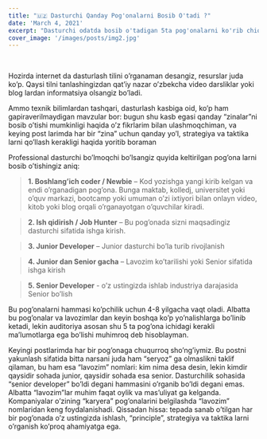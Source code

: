 ```yaml
---
title: "🇺🇿 Dasturchi Qanday Pog'onalarni Bosib O'tadi ?"
date: 'March 4, 2021'
excerpt: "Dasturchi odatda bosib o'tadigan 5ta pog'onalarni ko'rib chiqamiz"
cover_image: '/images/posts/img2.jpg'
---
```


<br>

Hozirda internet da dasturlash tilini o’rganaman desangiz, resurslar juda ko’p. Qaysi tilni tanlashingizdan qat’iy nazar o’zbekcha video darsliklar yoki blog lardan informatsiya olsangiz bo’ladi.

Ammo texnik bilimlardan tashqari, dasturlash kasbiga oid, ko’p ham gapiraverilmaydigan mavzular bor: bugun shu kasb egasi qanday “zinalar”ni bosib o’tishi mumkinligi haqida o’z fikrlarim bilan ulashmoqchiman, va keying post larimda har bir “zina” uchun qanday yo’l, strategiya va taktika larni qo’llash kerakligi haqida yoritib boraman

Professional dasturchi bo’lmoqchi bo’lsangiz quyida keltirilgan pog’ona larni bosib o’tishingiz aniq:

> **1\. Boshlang’ich coder / Newbie** – Kod yozishga yangi kirib kelgan va endi o’rganadigan pog’ona. Bunga maktab, kolledj, universitet yoki o’quv markazi, bootcamp yoki umuman o’zi ixtiyori bilan onlayn video, kitob yoki blog orqali o’rganayotgan o’quvchilar kiradi.

> **2\. Ish qidirish / Job Hunter** – Bu pog’onada sizni maqsadingiz dasturchi sifatida ishga kirish.

> **3\. Junior Developer** – Junior dasturchi bo’la turib rivojlanish

> **4\. Junior dan Senior gacha** – Lavozim ko’tarilishi yoki Senior sifatida ishga kirish

> **5\. Senior Developer** \- o’z ustingizda ishlab industriya darajasida Senior bo’lish

Bu pog’onalarni hammasi ko’pchilik uchun 4-8 yilgacha vaqt oladi. Albatta bu pog’onalar va lavozimlar dan keyin boshqa ko’p yo’nalishlarga bo’linib ketadi, lekin auditoriya asosan shu 5 ta pog’ona ichidagi kerakli ma’lumotlarga ega bo’lishi muhimroq deb hisoblayman.

Keyingi postlarimda har bir pog’onaga chuqurroq sho’ng’iymiz. Bu postni yakunlash sifatida bitta narsani juda ham “seryoz” ga olmaslikni taklif qilaman, bu ham esa “lavozim” nomlari: kim nima desa desin, lekin kimdir qaysidir sohada junior, qaysidir sohada esa senior. Dasturchilik sohasida “senior developer” bo’ldi degani hammasini o’rganib bo’ldi degani emas. Albatta “lavozim”lar muhim faqat oylik va mas’uliyat ga kelganda. Kompaniyalar o’zining “karyera” pog’onalarini belgilashda “lavozim” nomlaridan keng foydalanishadi. Qissadan hissa: tepada sanab o’tilgan har bir pog’onada o’z ustingizda ishlash, “principle”, strategiya va taktika larni o’rganish ko’proq ahamiyatga ega.

